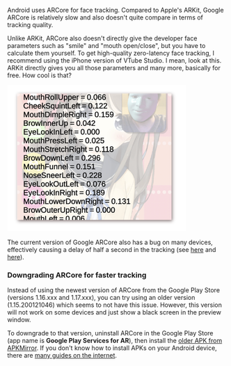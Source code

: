 Android uses ARCore for face tracking. Compared to Apple's ARKit, Google ARCore is relatively slow and also doesn't quite compare in terms of tracking quality.

Unlike ARKit, ARCore also doesn't directly give the developer face parameters such as "smile" and "mouth open/close", but you have to calculate them yourself. To get high-quality zero-latency face tracking, I recommend using the iPhone version of VTube Studio. I mean, look at this. ARKit directly gives you all those parameters and many more, basically for free. How cool is that?

<img src="/images/vts_doc_screenshots/arkit_params_example.png" class="img-responsive" alt="ARKit Parameters" width="410" >

The current version of Google ARCore also has a bug on many devices, effectively causing a delay of half a second in the tracking (see [here](https://github.com/google-ar/arcore-unity-sdk/issues/706) and [here](https://github.com/google-ar/arcore-unity-sdk/issues/711)).

### Downgrading ARCore for faster tracking
Instead of using the newest version of ARCore from the Google Play Store (versions 1.16.xxx and 1.17.xxx), you can try using an older version (1.15.200121046) which seems to not have this issue. However, this version will not work on some devices and just show a black screen in the preview window.

To downgrade to that version, uninstall ARCore in the Google Play Store (app name is **Google Play Services for AR**), then install the [older APK from APKMirror](https://www.apkmirror.com/apk/google-inc/arcore/arcore-1-15-20012104-release/google-play-services-for-ar-1-15-200121046-android-apk-download/). If you don't know how to install APKs on your Android device, there are [many guides on the internet](https://www.google.com/search?hl=en&q=how+to+install+apk+android&oq=how+to+install+apk+android).
